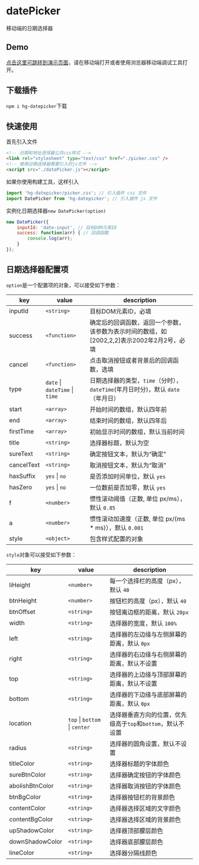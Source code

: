 # datePicker
移动端的日期选择器
## Demo
[点击这里可跳转到演示页面](https://hamger.github.io/demo/picker/picker.html)，请在移动端打开或者使用浏览器移动端调试工具打开。 
## 下载插件
`npm i hg-datepicker`下载
## 快速使用 
首先引入文件
```html
<!-- 日期和地址选择器公共css样式 -->
<link rel="stylesheet" type="text/css" href="./picker.css" />
<!-- 使用日期选择器需要引入的js文件 -->
<script src="./datePicker.js"></script>
```
如果你使用构建工具，这样引入
```js
import 'hg-datepicker/picker.css'; // 引入插件 css 文件
import DatePicker from 'hg-datepicker'; // 引入插件 js 文件
```
实例化日期选择器`new DatePicker(option)`
```js
new DatePicker({
    inputId: 'date-input', // 目标DOM元素ID
    success: function(arr) { // 回调函数
        console.log(arr);
    }
});
```
## 日期选择器配置项
`option`是一个配置项的对象，可以接受如下参数：

key | value | description
--------|------|-----
inputId | `<string>` | 目标DOM元素ID，必填
success | `<function>`  |  确定后的回调函数，返回一个参数，该参数为表示时间的数组，如[2002,2,2]表示2002年2月2号，必填
cancel | `<function>`  |  点击取消按钮或者背景后的回调函数，选填
type | `date` \| `dateTime` \| `time` | 日期选择器的类型，`time`（分时），`dateTime`(年月日时分)，默认 `date`（年月日）
start | `<array>` | 开始时间的数组，默认四年前
end | `<array>` | 结束时间的数组，默认四年后
firstTime | `<array>` | 初始显示时间的数组，默认当前时间
title | `<string>` | 选择器标题，默认为空
sureText | `<string>` | 确定按钮文本，默认为“确定”
cancelText | `<string>` | 取消按钮文本，默认为“取消”
hasSuffix | `yes` \| `no` | 是否添加时间单位，默认 `yes`
hasZero | `yes` \| `no` | 一位数前是否加零，默认 `yes`
f | `<number>` | 惯性滚动阈值（正数, 单位 px/ms），默认 `0.85`
a | `<number>` | 惯性滚动加速度（正数, 单位 px/(ms * ms)），默认 `0.001`
style | `<object>` | 包含样式配置的对象

`style`对象可以接受如下参数：

key | value | description
--------|------|-----
liHeight | `<number>` | 每一个选择栏的高度（px），默认 `40`
btnHeight | `<number>` | 按钮栏的高度（px），默认 `40`
btnOffset | `<string>` | 按钮离边框的距离，默认 `20px`
width | `<string>` | 选择器的宽度，默认 `100%`
left | `<string>` | 选择器的左边缘与左侧屏幕的距离，默认 `0px`
right | `<string>` | 选择器的右边缘与右侧屏幕的距离，默认不设置
top | `<string>` | 选择器的上边缘与顶部屏幕的距离，默认不设置
bottom | `<string>` | 选择器的下边缘与底部屏幕的距离，默认 `0px`
location | `top` \| `bottom` \| `center` | 选择器垂直方向的位置，优先级高于`top`和`bottom`，默认不设置
radius | `<string>` | 选择器的圆角设置，默认不设置
titleColor | `<string>` | 选择器标题的字体颜色
sureBtnColor | `<string>` | 选择器确定按钮的字体颜色
abolishBtnColor | `<string>` | 选择器取消按钮的字体颜色
btnBgColor | `<string>` | 选择器按钮栏的背景颜色
contentColor | `<string>` | 选择器选择区域的文字颜色
contentBgColor | `<string>` | 选择器选择区域的背景颜色
upShadowColor | `<string>` | 选择器顶部朦层颜色
downShadowColor | `<string>` | 选择器底部朦层颜色
lineColor | `<string>` | 选择器分隔线颜色
